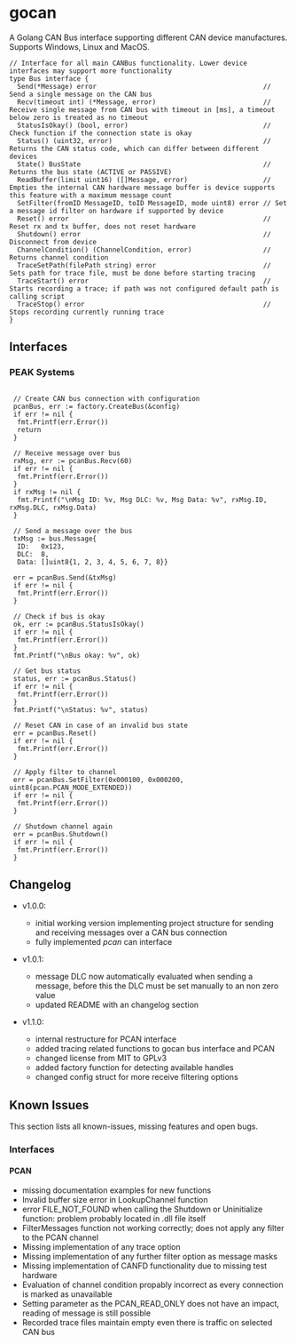 # gocan

A Golang CAN Bus interface supporting different CAN device manufactures.
Supports Windows, Linux and MacOS.

```golang
// Interface for all main CANBus functionality. Lower device interfaces may support more functionality
type Bus interface {
  Send(*Message) error                                          // Send a single message on the CAN bus
  Recv(timeout int) (*Message, error)                           // Receive single message from CAN bus with timeout in [ms], a timeout below zero is treated as no timeout
  StatusIsOkay() (bool, error)                                  // Check function if the connection state is okay
  Status() (uint32, error)                                      // Returns the CAN status code, which can differ between different devices
  State() BusState                                              // Returns the bus state (ACTIVE or PASSIVE)
  ReadBuffer(limit uint16) ([]Message, error)                   // Empties the internal CAN hardware message buffer is device supports this feature with a maximum message count
  SetFilter(fromID MessageID, toID MessageID, mode uint8) error // Set a message id filter on hardware if supported by device
  Reset() error                                                 // Reset rx and tx buffer, does not reset hardware
  Shutdown() error                                              // Disconnect from device
  ChannelCondition() (ChannelCondition, error)                  // Returns channel condition
  TraceSetPath(filePath string) error                           // Sets path for trace file, must be done before starting tracing
  TraceStart() error                                            // Starts recording a trace; if path was not configured default path is calling script
  TraceStop() error                                             // Stops recording currently running trace
}
```

## Interfaces

### PEAK Systems

```golang

 // Create CAN bus connection with configuration
 pcanBus, err := factory.CreateBus(&config)
 if err != nil {
  fmt.Printf(err.Error())
  return
 }

 // Receive message over bus
 rxMsg, err := pcanBus.Recv(60)
 if err != nil {
  fmt.Printf(err.Error())
 }
 if rxMsg != nil {
  fmt.Printf("\nMsg ID: %v, Msg DLC: %v, Msg Data: %v", rxMsg.ID, rxMsg.DLC, rxMsg.Data)
 }

 // Send a message over the bus
 txMsg := bus.Message{
  ID:   0x123,
  DLC:  8,
  Data: []uint8{1, 2, 3, 4, 5, 6, 7, 8}}

 err = pcanBus.Send(&txMsg)
 if err != nil {
  fmt.Printf(err.Error())
 }

 // Check if bus is okay
 ok, err := pcanBus.StatusIsOkay()
 if err != nil {
  fmt.Printf(err.Error())
 }
 fmt.Printf("\nBus okay: %v", ok)

 // Get bus status
 status, err := pcanBus.Status()
 if err != nil {
  fmt.Printf(err.Error())
 }
 fmt.Printf("\nStatus: %v", status)

 // Reset CAN in case of an invalid bus state
 err = pcanBus.Reset()
 if err != nil {
  fmt.Printf(err.Error())
 }

 // Apply filter to channel
 err = pcanBus.SetFilter(0x000100, 0x000200, uint8(pcan.PCAN_MODE_EXTENDED))
 if err != nil {
  fmt.Printf(err.Error())
 }

 // Shutdown channel again
 err = pcanBus.Shutdown()
 if err != nil {
  fmt.Printf(err.Error())
 }

```

## Changelog

- v1.0.0:
  - initial working version implementing project structure for sending and receiving messages over a CAN bus connection
  - fully implemented *pcan* can interface

- v1.0.1:
  - message DLC now automatically evaluated when sending a message, before this the DLC must be set manually to an non zero value
  - updated README with an changelog section

- v1.1.0:
  - internal restructure for PCAN interface
  - added tracing related functions to gocan bus interface and PCAN
  - changed license from MIT to GPLv3
  - added factory function for detecting available handles
  - changed config struct for more receive filtering options 

## Known Issues

This section lists all known-issues, missing features and open bugs.

### Interfaces

#### PCAN

- missing documentation examples for new functions
- Invalid buffer size error in LookupChannel function 
- error FILE_NOT_FOUND when calling the Shutdown or Uninitialize function: problem probably located in .dll file itself
- FilterMessages function not working correctly; does not apply any filter to the PCAN channel
- Missing implementation of any trace option
- Missing implementation of any further filter option as message masks
- Missing implementation of CANFD functionality due to missing test hardware
- Evaluation of channel condition propably incorrect as every connection is marked as unavailable
- Setting parameter as the PCAN_READ_ONLY does not have an impact, reading of message is still possible
- Recorded trace files maintain empty even there is traffic on selected CAN bus
